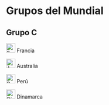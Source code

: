# Grupos del Mundial

## Grupo C

<img alt="Francia"
src="http://flags.fmcdn.net/data/flags/w580/fr.png"
width="25" height="25"> Francia

<img alt="Australia"
src="http://flags.fmcdn.net/data/flags/w580/au.png"
width="25" height="25"> Australia

<img alt="Perú"
src="http://flags.fmcdn.net/data/flags/w580/pe.png"
width="25" height="25"> Perú

<img alt="Dinamarca"
src="http://flags.fmcdn.net/data/flags/w580/dk.png"
width="25" height="25"> Dinamarca


